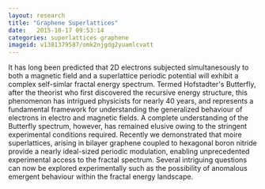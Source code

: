 ```yaml
---
layout: research
title: "Graphene Superlattices"
date:   2015-10-17 09:53:14
categories: superlattices graphene
imageid: v1381379587/omk2njgdg2yuamlcvatt
---
```


It has long been predicted that 2D electrons subjected simultanesously to both a magnetic field and a superlattice periodic potential will exhibit a complex self-simlar fractal energy spectrum. Termed Hofstadter's Butterfly, after the theorist who first discovered the recursive energy structure, this phenomenon has intrigued physicists for nearly 40 years, and represents a fundamental framework for understanding the generalized behaviour of electrons in electro and magnetic fields. A complete understanding of the Butterfly spectrum, however, has remained elusive owing to the stringent experimental conditions required. Recently we demonstrated that moire superlattices, arising in bilayer graphene coupled to hexagonal boron nitride provide a nearly ideal-sized periodic modulation, enabling unprecedented experimental access to the fractal spectrum. Several intriguing questions can now be explored experimentally such as the possibility of anomalous emergent behaviour within the fractal energy landscape.
